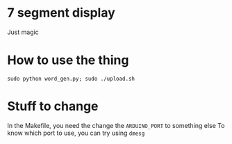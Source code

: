 # 7 segment display
Just magic

# How to use the thing
`sudo python word_gen.py; sudo ./upload.sh`

# Stuff to change
In the Makefile, you need the change the `ARDUINO_PORT` to something else
To know which port to use, you can try using `dmesg`
